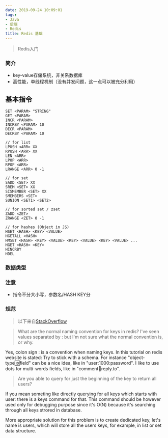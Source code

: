 ```yaml
---
date: 2019-09-24 10:09:01
tags:
- Java
- 后端
- Redis
title: Redis 基础
---
```


> Redis入门

<!-- more -->

### 简介

* key-value存储系统，非关系数据库
* 高性能，单线程机制（没有并发问题，这一点可以被充分利用）

## 基本指令

````
SET <PARAM> "STRING"
GET <PARAM>
INCR <PARAM>
INCRBY <PARAM> 10
DECR <PARAM>
DECRBY <PARAM> 10

// for list
LPUSH <ARR> XX
RPUSH <ARR> XX
LEN <ARR>
LPOP <ARR>
RPOP <ARR>
LRANGE <ARR> 0 -1

// for set
SADD <SET> XX
SREM <SET> XX
SISMEMBER <SET> XX
SMEMBERS <SET>
SUNION <SET1> <SET2>

// for sorted set / zset
ZADD <ZET> 
ZRANGE <ZET> 0 -1

// for hashes (Object in JS)
HSET <HASH> <KEY> <VALUE>
HGETALL <HASH>
HMSET <HASH> <KEY> <VALUE> <KEY> <VALUE> <KEY> <VALUE> ...
HGET <HASH> <KEY>
HINCRBY
HDEL
````

### 数据类型

### 注意

* 指令不分大小写，参数名/HASH KEY分

### 规范

> 以下来自[StackOverflow](https://stackoverflow.com/a/6971415/8356786)

> What are the normal naming convention for keys in redis? I've seen values separated by : but I'm not sure what the normal convention is, or why.

Yes, colon sign : is a convention when naming keys. In this tutorial on redis website is stated: Try to stick with a schema. For instance "object-type:id:field" can be a nice idea, like in "user:1000:password". I like to use dots for multi-words fields, like in "comment:1234:reply.to".

> Are you able to query for just the beginning of the key to return all users?

If you mean someting like directly querying for all keys which starts with user: there is a keys command for that. This command should be however used only for debugging purpose since it's O(N) because it's searching through all keys strored in database.

More appropriate solution for this problem is to create dedicated key, let's name is users, which will store all the users keys, for example, in list or set data structure.